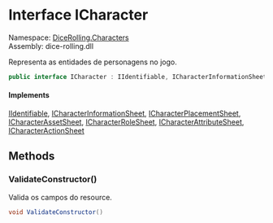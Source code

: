 # <a id="DiceRolling_Characters_ICharacter"></a> Interface ICharacter

Namespace: [DiceRolling.Characters](DiceRolling.Characters.md)  
Assembly: dice\-rolling.dll  

Representa as entidades de personagens no jogo.

```csharp
public interface ICharacter : IIdentifiable, ICharacterInformationSheet, ICharacterPlacementSheet, ICharacterAssetSheet, ICharacterRoleSheet, ICharacterAttributeSheet, ICharacterActionSheet
```

#### Implements

[IIdentifiable](DiceRolling.Common.IIdentifiable.md), 
[ICharacterInformationSheet](DiceRolling.Characters.ICharacterInformationSheet.md), 
[ICharacterPlacementSheet](DiceRolling.Characters.ICharacterPlacementSheet.md), 
[ICharacterAssetSheet](DiceRolling.Characters.ICharacterAssetSheet.md), 
[ICharacterRoleSheet](DiceRolling.Characters.ICharacterRoleSheet.md), 
[ICharacterAttributeSheet](DiceRolling.Characters.ICharacterAttributeSheet.md), 
[ICharacterActionSheet](DiceRolling.Characters.ICharacterActionSheet.md)

## Methods

### <a id="DiceRolling_Characters_ICharacter_ValidateConstructor"></a> ValidateConstructor\(\)

Valida os campos do resource.

```csharp
void ValidateConstructor()
```

